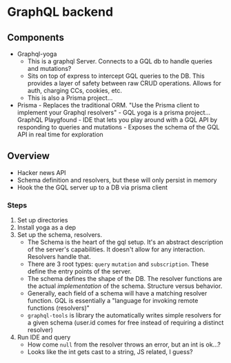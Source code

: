# GraphQL backend

## Components

- Graphql-yoga
  - This is a graphql Server. Connects to a GQL db to handle queries and mutations?
  - Sits on top of express to intercept GQL queries to the DB. This provides a layer of safety between raw CRUD operations. Allows for auth, charging CCs, cookies, etc.
  - This is also a Prisma project...
- Prisma - Replaces the traditional ORM. "Use the Prisma client to implement your Graphql resolvers" - GQL yoga is a prisma project...
  GraphQL Playgfound - IDE that lets you play around with a GQL API by responding to queries and mutations - Exposes the schema of the GQL API in real time for exploration

## Overview

- Hacker news API
- Schema definition and resolvers, but these will only persist in memory
- Hook the the GQL server up to a DB via prisma client

### Steps

1. Set up directories
2. Install yoga as a dep
3. Set up the schema, resolvers.
   - The Schema is the heart of the gql setup. It's an abstract description of the server's capabilities. It doesn't allow for any interaction. Resolvers handle that.
   - There are 3 root types: `query` `mutation` and `subscription`. These define the entry points of the server.
   - The schema defines the shape of the DB. The resolver functions are the actual _implementation_ of the schema. Structure versus behavior.
   - Generally, each field of a schema will have a matching resolver function. GQL is essentially a "language for invoking remote functions (resolvers)"
   - `graphql-tools` is library the automatically writes simple resolvers for a given schema (user.id comes for free instead of requiring a distinct resolver)
4. Run IDE and query
   - How come `null` from the resolver throws an error, but an int is ok...?
   - Looks like the int gets cast to a string, JS related, I guess?

